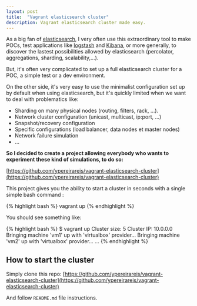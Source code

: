 ```yaml
---
layout: post
title:  "Vagrant elasticsearch cluster"
description: Vagrant elasticsearch cluster made easy.
---
```


As a big fan of [elasticsearch](http://www.elasticsearch.org/), I very often use this extraordinary tool to make POCs, test applications like [logstash](http://logstash.net/) and [Kibana](http://www.elasticsearch.org/overview/kibana/), or more generally, to discover the lastest possibilities allowed by elasticsearch (percolator, aggregations, sharding, scalability,…).

But, it's often very complicated to set up a full elasticsearch cluster for a POC, a simple test or a dev environment.

On the other side, it's very easy to use the minimalist configuration set up by default when using elasticsearch, but it's quickly limited when we want to deal with problematics like:

- Sharding on many physical nodes (routing, filters, rack, …).
- Network cluster configuration (unicast, multicast, ip:port, …)
- Snapshot/recovery configuration
- Specific configurations (load balancer, data nodes et master nodes)
- Network failure simulation
- …

**So I decided to create a project allowing everybody who wants to experiment these kind of simulations, to do so:**

[https://github.com/ypereirareis/vagrant-elasticsearch-cluster](https://github.com/ypereirareis/vagrant-elasticsearch-cluster)

This project gives you the ability to start a cluster in seconds with a single simple bash command :


{% highlight bash %}
vagrant up
{% endhighlight %}

You should see something like:

{% highlight bash %}
$ vagrant up
Cluster size: 5
Cluster IP: 10.0.0.0
Bringing machine 'vm1' up with 'virtualbox' provider...
Bringing machine 'vm2' up with 'virtualbox' provider...
...
{% endhighlight %}

## How to start the cluster

Simply clone this repo:
[https://github.com/ypereirareis/vagrant-elasticsearch-cluster](https://github.com/ypereirareis/vagrant-elasticsearch-cluster)

And follow `README.md` file instructions.
